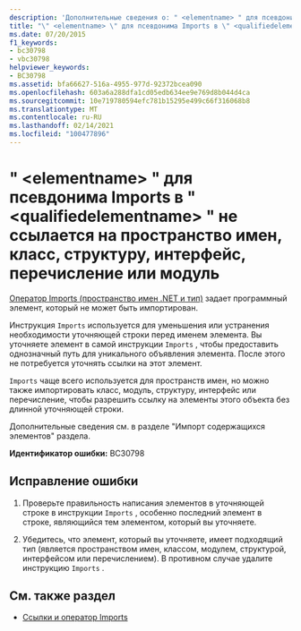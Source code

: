 ```yaml
---
description: 'Дополнительные сведения о: " <elementname> " для псевдонима Imports в " <qualifiedelementname> " не относится к пространству имен, классу, структуре, интерфейсу, перечислению или модулю'
title: "\" <elementname> \" для псевдонима Imports в \" <qualifiedelementname> \" не ссылается на пространство имен, класс, структуру, интерфейс, перечисление или модуль"
ms.date: 07/20/2015
f1_keywords:
- bc30798
- vbc30798
helpviewer_keywords:
- BC30798
ms.assetid: bfa66627-516a-4955-977d-92372bcea090
ms.openlocfilehash: 603a6a288dfa1cd05edb634ee9e769d8b044d4ca
ms.sourcegitcommit: 10e719780594efc781b15295e499c66f316068b8
ms.translationtype: MT
ms.contentlocale: ru-RU
ms.lasthandoff: 02/14/2021
ms.locfileid: "100477896"
---
```

# <a name="elementname-for-the-imports-alias-to-qualifiedelementname-does-not-refer-to-a-namespace-class-structure-interface-enum-or-module"></a>" \<elementname> " для псевдонима Imports в " \<qualifiedelementname> " не ссылается на пространство имен, класс, структуру, интерфейс, перечисление или модуль

[Оператор Imports (пространство имен .NET и тип)](../language-reference/statements/imports-statement-net-namespace-and-type.md) задает программный элемент, который не может быть импортирован.  
  
 Инструкция `Imports` используется для уменьшения или устранения необходимости уточняющей строки перед именем элемента. Вы уточняете элемент в самой инструкции `Imports` , чтобы предоставить однозначный путь для уникального объявления элемента. После этого не потребуется уточнять ссылки на этот элемент.  
  
 `Imports` чаще всего используется для пространств имен, но можно также импортировать класс, модуль, структуру, интерфейс или перечисление, чтобы разрешить ссылку на элементы этого объекта без длинной уточняющей строки.  
  
 Дополнительные сведения см. в разделе "Импорт содержащихся элементов" раздела.  
  
 **Идентификатор ошибки:** BC30798  
  
## <a name="to-correct-this-error"></a>Исправление ошибки  
  
1. Проверьте правильность написания элементов в уточняющей строке в инструкции `Imports` , особенно последний элемент в строке, являющийся тем элементом, который вы уточняете.  
  
2. Убедитесь, что элемент, который вы уточняете, имеет подходящий тип (является пространством имен, классом, модулем, структурой, интерфейсом или перечислением). В противном случае удалите инструкцию `Imports` .  
  
## <a name="see-also"></a>См. также раздел

- [Ссылки и оператор Imports](../programming-guide/program-structure/references-and-the-imports-statement.md)
